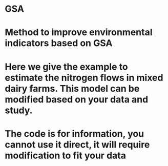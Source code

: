 # GSA
# Method to improve environmental indicators based on GSA
# Here we give the example to estimate the nitrogen flows in mixed dairy farms. This model can be modified based on your data and study.
# The code is for information, you cannot use it direct, it will require modification to fit your data
